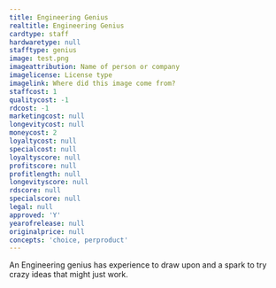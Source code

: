 ```yaml
---
title: Engineering Genius
realtitle: Engineering Genius
cardtype: staff
hardwaretype: null
stafftype: genius
image: test.png
imageattribution: Name of person or company
imagelicense: License type
imagelink: Where did this image come from?
staffcost: 1
qualitycost: -1
rdcost: -1
marketingcost: null
longevitycost: null
moneycost: 2
loyaltycost: null
specialcost: null
loyaltyscore: null
profitscore: null
profitlength: null
longevityscore: null
rdscore: null
specialscore: null
legal: null
approved: 'Y'
yearofrelease: null
originalprice: null
concepts: 'choice, perproduct'
---
```


An Engineering genius has experience to draw upon and a spark to try crazy ideas that might just work.
